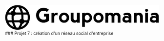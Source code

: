 <img src="https://github.com/Gwenishere/OC-P7/blob/main/frontend/src/assets/images/icon-left-font-monochrome-black.svg">
### Projet 7 : création d'un réseau social d'entreprise
